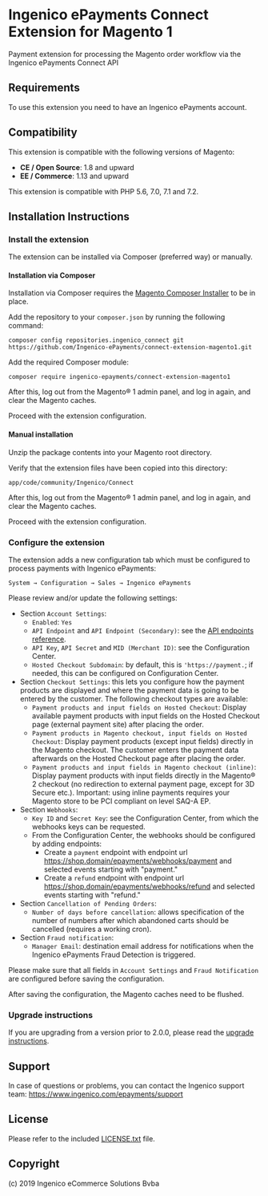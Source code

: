 # Ingenico ePayments Connect Extension for Magento 1

Payment extension for processing the Magento order workflow via the Ingenico ePayments Connect API

## Requirements

To use this extension you need to have an Ingenico ePayments account.

## Compatibility

This extension is compatible with the following versions of Magento:

- **CE / Open Source**: 1.8 and upward
- **EE / Commerce**: 1.13 and upward

This extension is compatible with PHP 5.6, 7.0, 7.1 and 7.2.

## Installation Instructions

### Install the extension

The extension can be installed via Composer (preferred way) or manually.

#### Installation via Composer

Installation via Composer requires the [Magento Composer Installer](https://github.com/Cotya/magento-composer-installer) to be in place.

Add the repository to your `composer.json` by running the following command:

    composer config repositories.ingenico_connect git https://github.com/Ingenico-ePayments/connect-extension-magento1.git

Add the required Composer module:

    composer require ingenico-epayments/connect-extension-magento1
    
After this, log out from the Magento® 1 admin panel, and log in again, and clear the Magento caches.

Proceed with the extension configuration.

#### Manual installation

Unzip the package contents into your Magento root directory.

Verify that the extension files have been copied into this directory:

    app/code/community/Ingenico/Connect

After this, log out from the Magento® 1 admin panel, and log in again, and clear the Magento caches.

Proceed with the extension configuration.

### Configure the extension

The extension adds a new configuration tab which must be configured to process payments with Ingenico ePayments:

    System → Configuration → Sales → Ingenico ePayments
    
Please review and/or update the following settings:

* Section `Account Settings`:
  * `Enabled`: `Yes` 
  * `API Endpoint` and `API Endpoint (Secondary)`: see the [API endpoints reference](https://epayments-api.developer-ingenico.com/s2sapi/v1/en_US/php/endpoints.html).
  * `API Key`, `API Secret` and `MID (Merchant ID)`: see the Configuration Center.
  * `Hosted Checkout Subdomain`: by default, this is `'https://payment.`; if needed, this can be configured on Configuration Center.
* Section `Checkout Settings`: this lets you configure how the payment products are displayed and where the payment data is going to be entered by the customer. The following checkout types are available:
  * `Payment products and input fields on Hosted Checkout`: Display available payment products with input fields on the Hosted Checkout page (external payment site) after placing the order.
  * `Payment products in Magento checkout, input fields on Hosted Checkout`: Display payment products (except input fields) directly in the Magento checkout. The customer enters the payment data afterwards on the Hosted Checkout page after placing the order.
  * `Payment products and input fields in Magento checkout (inline)`: Display payment products with input fields directly in the Magento® 2 checkout (no redirection to external payment page, except for 3D Secure etc.). Important: using inline payments requires your Magento store to be PCI compliant on level SAQ-A EP.
* Section `Webhooks`:
  * `Key ID` and `Secret Key`: see the Configuration Center, from which the webhooks keys can be requested.
  * From the Configuration Center, the webhooks should be configured by adding endpoints:
    * Create a `payment` endpoint with endpoint url https://shop.domain/epayments/webhooks/payment and selected events starting with "payment."
    * Create a `refund` endpoint with endpoint url https://shop.domain/epayments/webhooks/refund and selected events starting with "refund." 
* Section `Cancellation of Pending Orders`:
  * `Number of days before cancellation`: allows specification of the number of numbers after which abandoned carts should be cancelled (requires a working cron).
* Section `Fraud notification`: 
  * `Manager Email`: destination email address for notifications when the Ingenico ePayments Fraud Detection is triggered.

Please make sure that all fields in `Account Settings` and `Fraud Notification` are configured before saving the configuration.

After saving the configuration, the Magento caches need to be flushed.

### Upgrade instructions

If you are upgrading from a version prior to 2.0.0, please read the [upgrade instructions](UPGRADE.md).

## Support

In case of questions or problems, you can contact the Ingenico support team: <https://www.ingenico.com/epayments/support>

## License

Please refer to the included [LICENSE.txt](LICENSE.txt) file.

## Copyright

(c) 2019 Ingenico eCommerce Solutions Bvba
